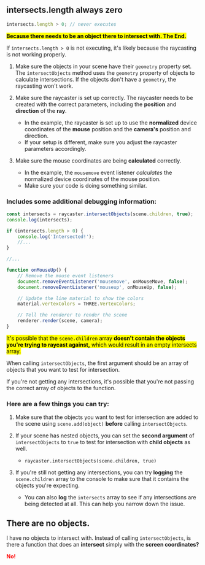 ## intersects.length always zero

```js
intersects.length > 0; // never executes
```

<mark>**Because there needs to be an object there to intersect with. The End.**</mark>

If `intersects.length > 0` is not executing, it's likely because the raycasting is not working properly.

1. Make sure the objects in your scene have their `geometry` property set. The `intersectObjects` method uses the `geometry` property of objects to calculate intersections. If the objects don't have a `geometry`, the raycasting won't work.

2. Make sure the raycaster is set up correctly. The raycaster needs to be created with the correct parameters, including the **position** and **direction** of the **ray**.
    * In the example, the raycaster is set up to use the **normalized** device coordinates of the **mouse** position and the **camera's** position and direction.
    * If your setup is different, make sure you adjust the raycaster parameters accordingly.

3. Make sure the mouse coordinates are being **calculated** correctly.
    * In the example, the `mousemove` event listener *calculates* the normalized device coordinates of the mouse position.
    * Make sure your code is doing something similar.

### Includes some additional debugging information:

```js
const intersects = raycaster.intersectObjects(scene.children, true);
console.log(intersects);

if (intersects.length > 0) {
    console.log('Intersected!');
    //...
}

//...

function onMouseUp() {
    // Remove the mouse event listeners
    document.removeEventListener('mousemove', onMouseMove, false);
    document.removeEventListener('mouseup', onMouseUp, false);

    // Update the line material to show the colors
    material.vertexColors = THREE.VertexColors;

    // Tell the renderer to render the scene
    renderer.render(scene, camera);
}
```

<mark>It's possible that the `scene.children` array **doesn't contain the objects you're trying to raycast against,** which would result in an empty intersects array.</mark>

When calling `intersectObjects`, the first argument should be an array of objects that you want to test for intersection.

If you're not getting any intersections, it's possible that you're not passing the correct array of objects to the function.

### Here are a few things you can try:

1. Make sure that the objects you want to test for intersection are added to the scene using `scene.add(object)` **before** calling `intersectObjects`.

2. If your scene has nested objects, you can set the **second argument** of `intersectObjects` to `true` to test for intersection with **child objects** as well.
   * `raycaster.intersectObjects(scene.children, true)`

3. If you're still not getting any intersections, you can try **logging** the `scene.children` array to the console to make sure that it contains the objects you're expecting.
    * You can also **log** the `intersects` array to see if any intersections are being detected at all. This can help you narrow down the issue.

## There are no objects.

I have no objects to intersect with.  Instead of calling `intersectObjects`, is there a function that does an **intersect** simply with the **screen coordinates?**

<span style="color:red;font-weight:bold;">No!</span>

<br>
